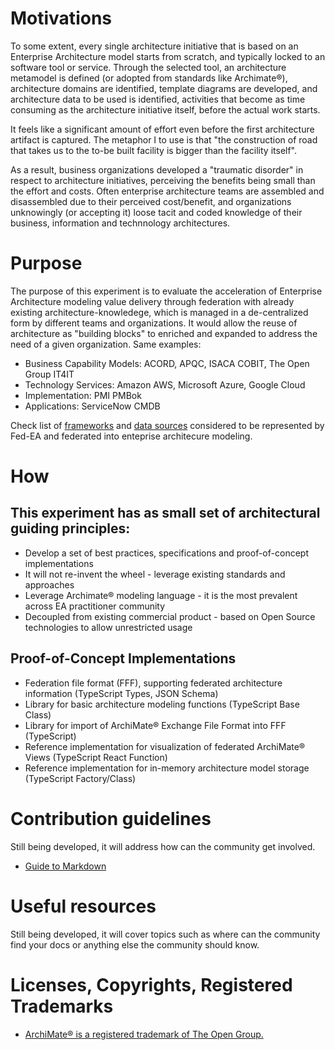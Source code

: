 # Motivations

To some extent, every single architecture initiative that is based on an Enterprise Architecture model starts from scratch, and typically locked to an software tool or service. Through the selected tool, an architecture metamodel is defined (or adopted from standards like Archimate®), architecture domains are identified, template diagrams are developed, and architecture data to be used is identified, activities that become as time consuming as the architecture initiative itself, before the actual work starts.

It feels like a significant amount of effort even before the first architecture artifact is captured. The metaphor I to use is that "the construction of road that takes us to the to-be built facility is bigger than the facility itself". 

As a result, business organizations developed a "traumatic disorder" in respect to architecture initiatives, perceiving the benefits being small than the effort and costs. Often enterprise architecture teams are assembled and disassembled due to their perceived cost/benefit, and organizations unknowingly (or accepting it) loose tacit and coded knowledge of their business, information and technnology architectures.

# Purpose

The purpose of this experiment is to evaluate the acceleration of Enterprise Architecture modeling value delivery through federation with already existing architecture-knowledege, which is managed in a de-centralized form by different teams and organizations. It would allow the reuse of architecture as "building blocks" to enriched and expanded to address the need of a given organization. Same examples:

* Business Capability Models: ACORD, APQC, ISACA COBIT, The Open Group IT4IT
* Technology Services: Amazon AWS, Microsoft Azure, Google Cloud
* Implementation: PMI PMBok
* Applications: ServiceNow CMDB

Check list of [frameworks](frameworks.md) and [data sources](data-sources.md) considered to be represented by Fed-EA and federated into enteprise architecure modeling.

# How

## This experiment has as small set of architectural guiding principles:

* Develop a set of best practices, specifications and proof-of-concept implementations
* It will not re-invent the wheel - leverage existing standards and approaches
* Leverage Archimate® modeling language - it is the most prevalent across EA practitioner community
* Decoupled from existing commercial product - based on Open Source technologies to allow unrestricted usage

## Proof-of-Concept Implementations

* Federation file format (FFF), supporting federated architecture information (TypeScript Types, JSON Schema)
* Library for basic architecture modeling functions (TypeScript Base Class)
* Library for import of ArchiMate® Exchange File Format into FFF (TypeScript)
* Reference implementation for visualization of federated ArchiMate® Views (TypeScript React Function)
* Reference implementation for in-memory architecture model storage (TypeScript Factory/Class)

<!--
using the following technologies 

* Typescript and JSON Schema, for typings

* OpenAPI, for remote access
-->

# Contribution guidelines

Still being developed, it will address how can the community get involved.

* [Guide to Markdown](https://docs.github.com/github/writing-on-github/getting-started-with-writing-and-formatting-on-github/basic-writing-and-formatting-syntax)

# Useful resources

Still being developed, it will cover topics such as where can the community find your docs or anything else the community should know.

# Licenses, Copyrights, Registered Trademarks

* [ArchiMate® is a registered trademark of The Open Group.](https://www.opengroup.org/archimate-forum/archimate-overview)



